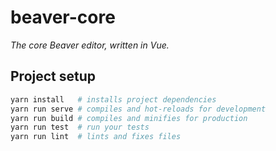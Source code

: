 # beaver-core

_The core Beaver editor, written in Vue._

## Project setup

```bash
yarn install   # installs project dependencies
yarn run serve # compiles and hot-reloads for development
yarn run build # compiles and minifies for production
yarn run test  # run your tests
yarn run lint  # lints and fixes files
```
